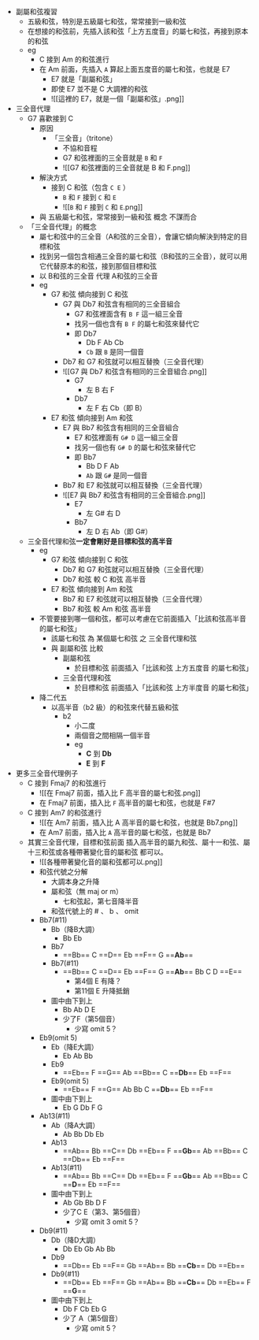 
- 副屬和弦複習
	- 五級和弦，特別是五級屬七和弦，常常接到一級和弦
	- 在想接的和弦前，先插入該和弦「上方五度音」的屬七和弦，再接到原本的和弦
	- eg
		- C 接到 Am 的和弦進行
		- 在 Am 前面，先插入 `A` 算起上面五度音的屬七和弦，也就是 E7
			- E7 就是「副屬和弦」
			- 即使 E7 並不是 C 大調裡的和弦
			- ![[這裡的 E7，就是一個「副屬和弦」.png]]
- 三全音代理
	- G7 喜歡接到 C
		- 原因
			- 「三全音」（tritone）
				- 不協和音程
				- G7 和弦裡面的三全音就是 `B` 和 `F`
				- ![[G7 和弦裡面的三全音就是 B 和 F.png]]
		- 解決方式
			- 接到 C 和弦（包含 `C E` ）
				- `B` 和 `F` 接到 `C` 和 `E`
				- ![[`B` 和 `F` 接到 `C` 和 `E`.png]]
		- 與 五級屬七和弦，常常接到一級和弦 概念 不謀而合
	- 「三全音代理」的概念
		- 屬七和弦中的三全音（A和弦的三全音），會讓它傾向解決到特定的目標和弦
		- 找到另一個包含相通三全音的屬七和弦（B和弦的三全音），就可以用它代替原本的和弦，接到那個目標和弦
		- 以 B和弦的三全音 代理 A和弦的三全音
		- eg
			- G7 和弦 傾向接到 C 和弦
				- G7 與 Db7 和弦含有相同的三全音組合
					- G7 和弦裡面含有 `B F` 這一組三全音
					- 找另一個也含有 `B F` 的屬七和弦來替代它
					- 即 Db7
						- Db F Ab Cb
						- `Cb` 跟 `B` 是同一個音
				- Db7 和 G7 和弦就可以相互替換（三全音代理）
				- ![[G7 與 Db7 和弦含有相同的三全音組合.png]]
					- G7
						- 左 B 右 F
					- Db7
						- 左 F 右 Cb（即 B）
			- E7 和弦 傾向接到 Am 和弦
				- E7 與 Bb7 和弦含有相同的三全音組合
					- E7 和弦裡面有 `G# D` 這一組三全音
					- 找另一個也有 `G# D` 的屬七和弦來替代它
					- 即 Bb7
						- Bb D F Ab
						- `Ab` 跟 `G#` 是同一個音
				- Bb7 和 E7 和弦就可以相互替換（三全音代理）
				- ![[E7 與 Bb7 和弦含有相同的三全音組合.png]]
					- E7
						- 左 G# 右 D
					- Bb7
						- 左 D 右 Ab（即 G#）
	- 三全音代理和弦**一定會剛好是目標和弦的高半音**
		- eg
			- G7 和弦 傾向接到 C 和弦
				- Db7 和 G7 和弦就可以相互替換（三全音代理）
				- Db7 和弦 較 C 和弦 高半音
			- E7 和弦 傾向接到 Am 和弦
				- Bb7 和 E7 和弦就可以相互替換（三全音代理）
				- Bb7 和弦 較 Am 和弦 高半音
		- 不管要接到哪一個和弦，都可以考慮在它前面插入「比該和弦高半音的屬七和弦」
			- 該屬七和弦 為 某個屬七和弦 之 三全音代理和弦
			- 與 副屬和弦 比較
				- 副屬和弦
					- 於目標和弦 前面插入「比該和弦 上方五度音 的屬七和弦」
				- 三全音代理和弦
					- 於目標和弦 前面插入「比該和弦 上方半度音 的屬七和弦」
		- 降二代五
			- 以高半音（b2 級）的和弦來代替五級和弦
				- b2
					- 小二度
					- 兩個音之間相隔一個半音
					- eg
						- **C** 到 **Db**
						- **E** 到 **F**
- 更多三全音代理例子
	- C 接到 Fmaj7 的和弦進行
		- ![[在 Fmaj7 前面，插入比 F 高半音的屬七和弦.png]]
		- 在 Fmaj7 前面，插入比 `F` 高半音的屬七和弦，也就是 F#7
	- C 接到 Am7 的和弦進行
		- ![[在 Am7 前面，插入比 A 高半音的屬七和弦，也就是 Bb7.png]]
		- 在 Am7 前面，插入比 `A` 高半音的屬七和弦，也就是 Bb7
	- 其實三全音代理，目標和弦前面 插入高半音的屬九和弦、屬十一和弦、屬十三和弦或各種帶著變化音的屬和弦 都可以。
		- ![[各種帶著變化音的屬和弦都可以.png]]
		- 和弦代號之分解
			- 大調本身之升降
			- 屬和弦（無 maj or m）
				- 七和弦起，第七音降半音
			- 和弦代號上的 # 、 b 、 omit
		- Bb7(#11)
			- Bb（降B大調）
				- Bb Eb
			- Bb7
				- ==Bb== C ==D== Eb ==F== G ==**Ab**==
			- Bb7(#11)
				- ==Bb== C ==D== Eb ==F== G ==**Ab**== Bb C D ==E==
					- 第4個 E 有降？
					- 第11個 E 升降抵銷
			- 圖中由下到上
				- Bb Ab D E
				- 少了F（第5個音）
					- 少寫 omit 5？
		- Eb9(omit 5)
			- Eb（降E大調）
				- Eb Ab Bb 
			- Eb9
				- ==Eb== F ==G== Ab ==Bb== C ==**Db**== Eb ==F==
			- Eb9(omit 5)
				- ==Eb== F ==G== Ab Bb C ==**Db**== Eb ==F==
			- 圖中由下到上
				- Eb G Db F G
		- Ab13(#11)
			- Ab（降A大調）
				- Ab Bb Db Eb
			- Ab13
				- ==Ab== Bb ==C== Db ==Eb== F ==**Gb**== Ab ==Bb== C ==Db== Eb ==F==
			- Ab13(#11)
				- ==Ab== Bb ==C== Db ==Eb== F ==**Gb**== Ab ==Bb== C ==**D**== Eb ==F==
			- 圖中由下到上
				- Ab Gb Bb D F
				- 少了C E（第3、第5個音）
					- 少寫 omit 3 omit 5？
		- Db9(#11)
			- Db（降D大調）
				- Db Eb Gb Ab Bb 
			- Db9
				- ==Db== Eb ==F== Gb ==Ab== Bb ==**Cb**== Db ==Eb==
			- Db9(#11)
				- ==Db== Eb ==F== Gb ==Ab== Bb ==**Cb**== Db ==Eb== F ==**G**==
			- 圖中由下到上
				- Db F Cb Eb G
				- 少了 A（第5個音）
					- 少寫 omit 5？